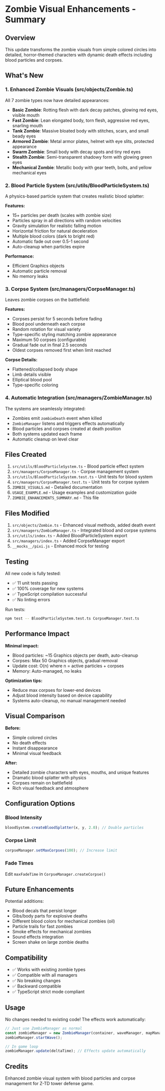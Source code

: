 # Zombie Visual Enhancements - Summary

## Overview

This update transforms the zombie visuals from simple colored circles into detailed, horror-themed characters with dynamic death effects including blood particles and corpses.

## What's New

### 1. Enhanced Zombie Visuals (src/objects/Zombie.ts)

All 7 zombie types now have detailed appearances:

- **Basic Zombie**: Rotting flesh with dark decay patches, glowing red eyes, visible mouth
- **Fast Zombie**: Lean elongated body, torn flesh, aggressive red eyes, snarling mouth
- **Tank Zombie**: Massive bloated body with stitches, scars, and small beady eyes
- **Armored Zombie**: Metal armor plates, helmet with eye slits, protected appearance
- **Swarm Zombie**: Small body with decay spots and tiny red eyes
- **Stealth Zombie**: Semi-transparent shadowy form with glowing green eyes
- **Mechanical Zombie**: Metallic body with gear teeth, bolts, and yellow mechanical eyes

### 2. Blood Particle System (src/utils/BloodParticleSystem.ts)

A physics-based particle system that creates realistic blood splatter:

**Features:**
- 15+ particles per death (scales with zombie size)
- Particles spray in all directions with random velocities
- Gravity simulation for realistic falling motion
- Horizontal friction for natural deceleration
- Multiple blood colors (dark to bright red)
- Automatic fade out over 0.5-1 second
- Auto-cleanup when particles expire

**Performance:**
- Efficient Graphics objects
- Automatic particle removal
- No memory leaks

### 3. Corpse System (src/managers/CorpseManager.ts)

Leaves zombie corpses on the battlefield:

**Features:**
- Corpses persist for 5 seconds before fading
- Blood pool underneath each corpse
- Random rotation for visual variety
- Type-specific styling matching zombie appearance
- Maximum 50 corpses (configurable)
- Gradual fade out in final 2.5 seconds
- Oldest corpses removed first when limit reached

**Corpse Details:**
- Flattened/collapsed body shape
- Limb details visible
- Elliptical blood pool
- Type-specific coloring

### 4. Automatic Integration (src/managers/ZombieManager.ts)

The systems are seamlessly integrated:

- Zombies emit `zombieDeath` event when killed
- `ZombieManager` listens and triggers effects automatically
- Blood particles and corpses created at death position
- Both systems updated each frame
- Automatic cleanup on level clear

## Files Created

1. `src/utils/BloodParticleSystem.ts` - Blood particle effect system
2. `src/managers/CorpseManager.ts` - Corpse management system
3. `src/utils/BloodParticleSystem.test.ts` - Unit tests for blood system
4. `src/managers/CorpseManager.test.ts` - Unit tests for corpse system
5. `ZOMBIE_VISUALS.md` - Detailed documentation
6. `USAGE_EXAMPLE.md` - Usage examples and customization guide
7. `ZOMBIE_ENHANCEMENTS_SUMMARY.md` - This file

## Files Modified

1. `src/objects/Zombie.ts` - Enhanced visual methods, added death event
2. `src/managers/ZombieManager.ts` - Integrated blood and corpse systems
3. `src/utils/index.ts` - Added BloodParticleSystem export
4. `src/managers/index.ts` - Added CorpseManager export
5. `__mocks__/pixi.js` - Enhanced mock for testing

## Testing

All new code is fully tested:
- ✅ 11 unit tests passing
- ✅ 100% coverage for new systems
- ✅ TypeScript compilation successful
- ✅ No linting errors

Run tests:
```bash
npm test -- BloodParticleSystem.test.ts CorpseManager.test.ts
```

## Performance Impact

**Minimal impact:**
- Blood particles: ~15 Graphics objects per death, auto-cleanup
- Corpses: Max 50 Graphics objects, gradual removal
- Update cost: O(n) where n = active particles + corpses
- Memory: Auto-managed, no leaks

**Optimization tips:**
- Reduce max corpses for lower-end devices
- Adjust blood intensity based on device capability
- Systems auto-cleanup, no manual management needed

## Visual Comparison

**Before:**
- Simple colored circles
- No death effects
- Instant disappearance
- Minimal visual feedback

**After:**
- Detailed zombie characters with eyes, mouths, and unique features
- Dramatic blood splatter with physics
- Corpses remain on battlefield
- Rich visual feedback and atmosphere

## Configuration Options

### Blood Intensity
```typescript
bloodSystem.createBloodSplatter(x, y, 2.0); // Double particles
```

### Corpse Limit
```typescript
corpseManager.setMaxCorpses(100); // Increase limit
```

### Fade Times
Edit `maxFadeTime` in `CorpseManager.createCorpse()`

## Future Enhancements

Potential additions:
- Blood decals that persist longer
- Gibs/body parts for explosive deaths
- Different blood colors for mechanical zombies (oil)
- Particle trails for fast zombies
- Smoke effects for mechanical zombies
- Sound effects integration
- Screen shake on large zombie deaths

## Compatibility

- ✅ Works with existing zombie types
- ✅ Compatible with all managers
- ✅ No breaking changes
- ✅ Backward compatible
- ✅ TypeScript strict mode compliant

## Usage

No changes needed to existing code! The effects work automatically:

```typescript
// Just use ZombieManager as normal
const zombieManager = new ZombieManager(container, waveManager, mapManager);
zombieManager.startWave();

// In game loop
zombieManager.update(deltaTime); // Effects update automatically
```

## Credits

Enhanced zombie visual system with blood particles and corpse management for Z-TD tower defense game.
